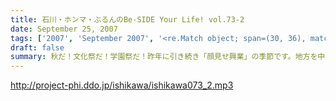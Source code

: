 ```yaml
---
title: 石川・ホンマ・ぶるんのBe-SIDE Your Life! vol.73-2
date: September 25, 2007
tags: ['2007', 'September 2007', '<re.Match object; span=(30, 36), match='vol.73'>']
draft: false
summary: 秋だ！文化祭だ！学園祭だ！昨年に引き続き「顔見せ興業」の季節です。地方を中心に今年は出現する予定ですので、首都圏以外でお聴きのアナタは物見遊山でビーサイメンバーの面を拝みにいってほしい！NAMAE
---
```


http://project-phi.ddo.jp/ishikawa/ishikawa073_2.mp3
